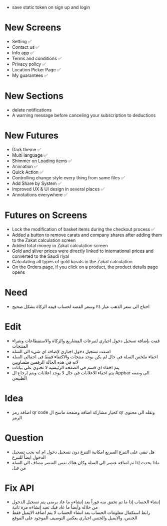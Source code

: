 - save static token on sign up and login




# New Screens
- Setting ✅
- Contact us ✅
- Info app ✅
- Terms and conditions ✅
- Privacy policy ✅
- Location Picker Page ✅
- My guarantees ✅

# New Sections
- delete notifications
- A warning message before canceling your subscription to deductions

# New Futures
- Dark theme ✅
- Multi language ✅
- Shimmer on Loading items ✅
- Animation ✅
- Quick Action ✅
- Controlling change style every thing from same files ✅
- Add Share by System ✅
- Improved UX & UI design in several places ✅
- Annotations everywhere ✅

# Futures on Screens
- Lock the modification of basket items during the checkout process ✅
- Added a button to remove carats and company shares after adding them to the Zakat calculation screen
- Added total money in Zakat calculation screen
- Gold and silver prices were directly linked to international prices and converted to the Saudi riyal
- Calculating all types of gold karats in the Zakat calculation
- On the Orders page, if you click on a product, the product details page opens

# Need
- احتاج الى سعر الذهب عيار ٢٤ وسعر الفضة لحساب قيمة الزكاة بشكل صحيح

# Edit
- قمت بإضافة تسجيل دخول اجباري لتبرعات المشاريع والزكاة والاستقطاعات وشراء المنتجات
- اضفت تسجيل دخول اجباري لإضافة اي شيء الى السلة
- اخفاء ملخص السلة في حال لم يكن يوجد منتجات والاكتفاء فقط في اجمالي السلة لانه في هذه الحالة الرقمين متساويين
- يتم اخفاء اي قسم في الصفحة الرئيسية لا تحتوي على بيانات
- يتم اخفاء الاعلانات في حال لا يوجد اعلانات ويتم ارجاع ال Appbar الى وضعه الطبيعي

# Idea
- اضافة رمز qr code كخيار مشاركة اضافة وصفحة ماسح ال qr ونقله الى محتوى الرمز

# Question
- هل نبقي على التبرع السريع امكانية التبرع دون تسجيل دخول ام انه يجب تسجيل الدخول ايضاً للتبرع
- ماذا يحدث إذا تم اضافة عنصر الى السلة وكان هناك نفس العنصر مضاف الى السلة من قبل

# Fix API
- إنشاء الحساب إذا ما تم تحقق منه فوراً بعد إنشاءه ما عاد يرضى يتم تسجيل الدخول من خلاله وأيضاً ما عاد فيك تعيد إنشاءه مرة ثانية
- رابط استكمال معلومات الحساب بعد انشاء الحساب لا يتم اضافة الايميل فقط الجنس، والايميل والجنس اجباري بعكس التوصيف الموجود على الموقع

